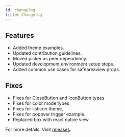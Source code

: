 ```yaml
---
id: changelog
title: Changelog
---
```


## Features

- Added theme examples.
- Updated contribution guidelines.
- Moved picker as peer dependency.
- Updated development environment setup steps.
- Added common use cases for safeareaview props.

## Fixes

- Fixes for CloseButton and IconButton types
- Fixes for color mode types
- Fixes for listicon theme,
- Fixes for popover trigger example.
- Replaced box with react native view.

For more details. Visit [releases](https://github.com/GeekyAnts/NativeBase/releases/tag/v3.0.0-next.33).
